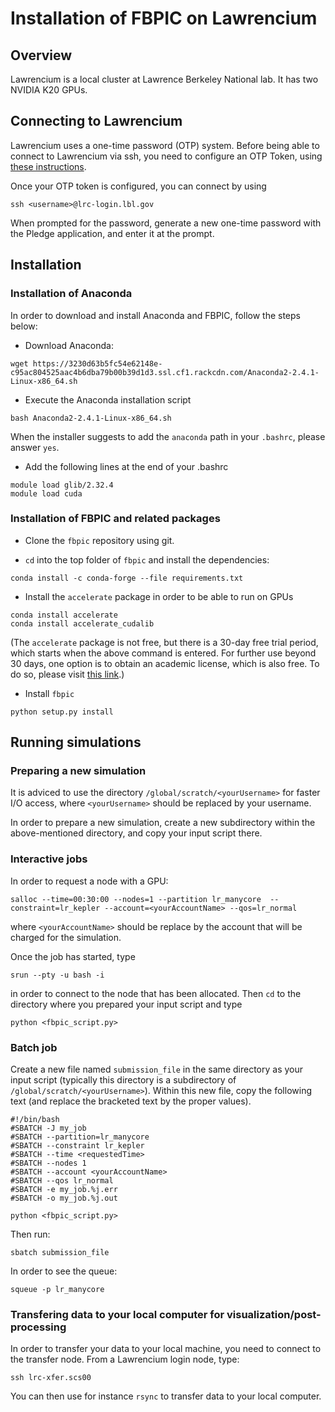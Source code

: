 # Installation of FBPIC on Lawrencium

## Overview

Lawrencium is a local cluster at Lawrence Berkeley National lab.
It has two NVIDIA K20 GPUs.

## Connecting to Lawrencium

Lawrencium uses a one-time password (OTP) system. Before being able to connect to Lawrencium via ssh, you need to configure an OTP Token, using [these instructions](https://commons.lbl.gov/display/itfaq/Installing+and+Configuring+the+OTP+Token).

Once your OTP token is configured, you can connect by using
```
ssh <username>@lrc-login.lbl.gov
```
When prompted for the password, generate a new one-time password with the Pledge application, and enter it at the prompt.

## Installation 

### Installation of Anaconda

In order to download and install Anaconda and FBPIC, follow the steps below:

- Download Anaconda:
```
wget https://3230d63b5fc54e62148e-c95ac804525aac4b6dba79b00b39d1d3.ssl.cf1.rackcdn.com/Anaconda2-2.4.1-Linux-x86_64.sh
```

- Execute the Anaconda installation script
```
bash Anaconda2-2.4.1-Linux-x86_64.sh
```
When the installer suggests to add the `anaconda` path in your `.bashrc`, please answer `yes`.

- Add the following lines at the end of your .bashrc
```
module load glib/2.32.4 
module load cuda
```

### Installation of FBPIC and related packages

- Clone the `fbpic` repository using git.

- `cd` into the top folder of `fbpic` and install the dependencies:  
```
conda install -c conda-forge --file requirements.txt
```

- Install the `accelerate` package in order to be able to run on GPUs
```
conda install accelerate
conda install accelerate_cudalib
```
(The `accelerate` package is not free, but there is a 30-day free trial period,
  which starts when the above command is entered. For further use beyond 30
  days, one option is to obtain an academic license, which is also free. To do
  so, please visit [this link](https://www.continuum.io/anaconda-academic-subscriptions-available).)

- Install `fbpic`
```
python setup.py install
```

## Running simulations

### Preparing a new simulation

It is adviced to use the directory `/global/scratch/<yourUsername>`
for faster I/O access, where `<yourUsername>` should be replaced by
your username.

In order to prepare a new simulation, create a new subdirectory within
the above-mentioned directory, and copy your input script there.

### Interactive jobs

In order to request a node with a GPU:
```
salloc --time=00:30:00 --nodes=1 --partition lr_manycore  --constraint=lr_kepler --account=<yourAccountName> --qos=lr_normal
```
where `<yourAccountName>` should be replace by the account that will
be charged for the simulation.

Once the job has started, type
```
srun --pty -u bash -i
```
in order to connect to the node that has been allocated. Then `cd` to
the directory where you prepared your input script and type
```
python <fbpic_script.py>
```

### Batch job

Create a new file named `submission_file` in the same directory as your
input script (typically this directory is a subdirectory of
`/global/scratch/<yourUsername>`). Within this new file, copy the
following text (and replace the bracketed text by the proper values).
```
#!/bin/bash
#SBATCH -J my_job
#SBATCH --partition=lr_manycore
#SBATCH --constraint lr_kepler
#SBATCH --time <requestedTime>
#SBATCH --nodes 1
#SBATCH --account <yourAccountName>
#SBATCH --qos lr_normal
#SBATCH -e my_job.%j.err
#SBATCH -o my_job.%j.out

python <fbpic_script.py>
```
Then run:
```
sbatch submission_file
```
In order to see the queue:
```
squeue -p lr_manycore
```

### Transfering data to your local computer for visualization/post-processing

In order to transfer your data to your local machine, you need to
connect to the transfer node. From a Lawrencium login node, type:
```
ssh lrc-xfer.scs00
```
You can then use for instance `rsync` to transfer data to your local computer.

